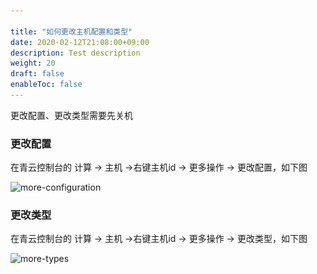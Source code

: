 ```yaml
---

title: "如何更改主机配置和类型"
date: 2020-02-12T21:08:00+09:00
description: Test description
weight: 20
draft: false
enableToc: false
---
```


更改配置、更改类型需要先关机

### 更改配置

在青云控制台的 计算 -> 主机 ->右键主机id -> 更多操作 -> 更改配置，如下图

![more-configuration](..\_images\more-configuration.jpg)

### 更改类型

在青云控制台的 计算 -> 主机 ->右键主机id -> 更多操作 -> 更改类型，如下图

![more-types](..\_images\more-types.jpg)